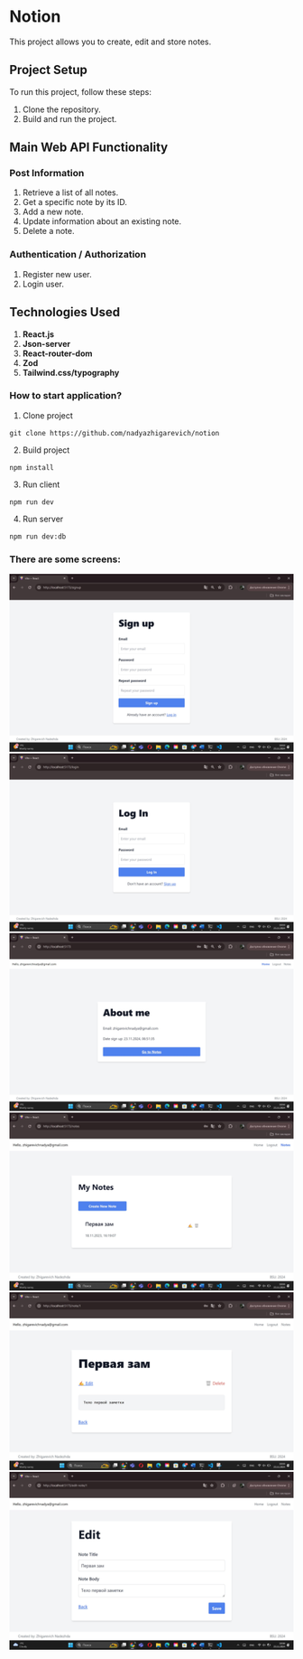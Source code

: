 # Notion

This project allows you to create, edit and store notes.

## Project Setup

To run this project, follow these steps:

1. Clone the repository.
2. Build and run the project.

## Main Web API Functionality

### Post Information

1. Retrieve a list of all notes.
2. Get a specific note by its ID.
3. Add a new note.
4. Update information about an existing note.
5. Delete a note.


### Authentication / Authorization

1. Register new user.
2. Login user.

## Technologies Used

1. **React.js**
2. **Json-server**
3. **React-router-dom**
4. **Zod**
5. **Tailwind.css/typography** 

### How to start application?

1) Clone project

```
git clone https://github.com/nadyazhigarevich/notion
```

2) Build project
```
npm install
```

3) Run client
```
npm run dev
```
4) Run server
```
npm run dev:db
```
### There are some screens:
![alt text](./github/1_image.jpg)
![alt text](./github/2_image.jpg)
![alt text](./github/3_image.jpg)
![alt text](./github/4_image.jpg)
![alt text](./github/5_image.jpg)
![alt text](./github/6_image.jpg)